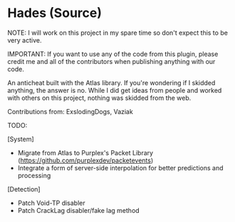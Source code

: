 # Hades (Source)
NOTE: I will work on this project in my spare time so don't expect this to be very active.

IMPORTANT: If you want to use any of the code from this plugin, please credit me and all of the contributors when publishing anything with our code.

An anticheat built with the Atlas library. If you're wondering if I skidded anything, the answer is no. While I did get ideas from people and worked with others on this project, nothing was skidded from the web.

Contributions from: ExslodingDogs, Vaziak

TODO:

[System]
- Migrate from Atlas to Purplex's Packet Library (https://github.com/purplexdev/packetevents)
- Integrate a form of server-side interpolation for better predictions and processing

[Detection]
- Patch Void-TP disabler
- Patch CrackLag disabler/fake lag method
